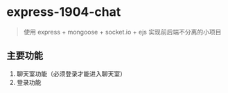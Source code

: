 # express-1904-chat

> 使用 express + mongoose + socket.io + ejs 实现前后端不分离的小项目

## 主要功能

1. 聊天室功能（必须登录才能进入聊天室）
2. 登录功能
